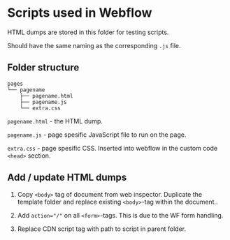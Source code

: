 # Scripts used in Webflow

HTML dumps are stored in this folder for testing scripts.

Should have the same naming as the corresponding `.js` file.

## Folder structure

```
pages
└── pagename
    ├── pagename.html
    ├── pagename.js
    └── extra.css

```

`pagename.html` - the HTML dump.

`pagename.js` - page spesific JavaScript file to run on the page.

`extra.css` - page spesific CSS. Inserted into webflow in the custom code `<head>` section.

## Add / update HTML dumps

1. Copy `<body>` tag of document from web inspector. Duplicate the template folder and replace existing `<body>`-tag within the document..

2. Add `action="/"` on all `<form>`-tags. This is due to the WF form handling.

3. Replace CDN script tag with path to script in parent folder.
